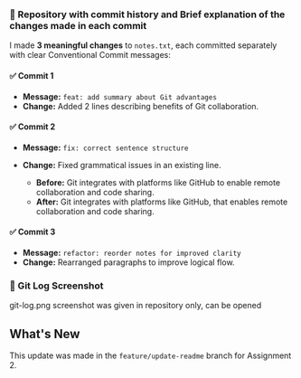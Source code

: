 ### 🧾 	Repository with commit history and Brief explanation of the changes made in each commit

I made **3 meaningful changes** to `notes.txt`, each committed separately with clear Conventional Commit messages:

#### ✅ Commit 1
- **Message:** `feat: add summary about Git advantages`
- **Change:** Added 2 lines describing benefits of Git collaboration.

#### ✅ Commit 2
- **Message:** `fix: correct sentence structure`
- **Change:** Fixed grammatical issues in an existing line.
  
  - **Before:** Git integrates with platforms like GitHub to enable remote collaboration and code sharing.  
  - **After:** Git integrates with platforms like GitHub, that enables remote collaboration and code sharing.

#### ✅ Commit 3
- **Message:** `refactor: reorder notes for improved clarity`
- **Change:** Rearranged paragraphs to improve logical flow.

### 📸 Git Log Screenshot
git-log.png
screenshot was given in repository only, can be opened

## What's New

This update was made in the `feature/update-readme` branch for Assignment 2.